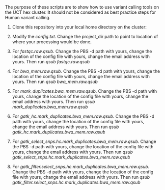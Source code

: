 The purpose of these scripts are to show how to use variant calling tools on the UCT hex cluster. It should not be considered as best practice steps for Human variant calling.

1. Clone this repository into your local home directory on the cluster:

2. Modify the *config.txt*. Change the project_dir path to point to location of where your processing would be done.

3. For *fastqc.raw.qsub*. Change the PBS -d path with yours, change the location of the config file with yours, change the email address with yours. Then run *qsub fastqc.raw.qsub*

4. For *bwa_mem.raw.qsub*. Change the PBS -d path with yours, change the location of the config file with yours, change the email address with yours. Then run *qsub bwa_mem.raw.qsub*

5. For *mark_duplicates.bwa_mem.raw.qsub*. Change the PBS -d path with yours, change the location of the config file with yours, change the email address with yours. Then run *qsub mark_duplicates.bwa_mem.raw.qsub*

6. For *gatk_hc.mark_duplicates.bwa_mem.raw.qsub*. Change the PBS -d path with yours, change the location of the config file with yours, change the email address with yours. Then run *qsub gatk_hc.mark_duplicates.bwa_mem.raw.qsub*

7. For *gatk_select_snps.hc.mark_duplicates.bwa_mem.raw.qsub*. Change the PBS -d path with yours, change the location of the config file with yours, change the email address with yours. Then run *qsub gatk_select_snps.hc.mark_duplicates.bwa_mem.raw.qsub*

8. For *gatk_filter.select_snps.hc.mark_duplicates.bwa_mem.raw.qsub*. Change the PBS -d path with yours, change the location of the config file with yours, change the email address with yours. Then run *qsub gatk_filter.select_snps.hc.mark_duplicates.bwa_mem.raw.qsub*

